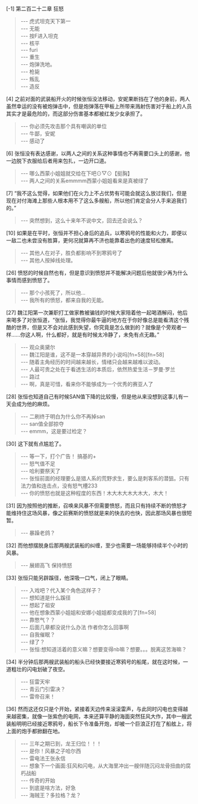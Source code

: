 
[-1] 第二百二十二章 狂怒
>--- 虎式坦克天下第一<br>
>--- 无能<br>
>--- 按F进入坦克<br>
>--- 核平<br>
>--- furi<br>
>--- 重生<br>
>--- 炮弹洗地。<br>
>--- 枪毙<br>
>--- 叛乱<br>
>--- 造反<br>

[4] 之前对面的武装船开火的时候张恒没法移动，安妮果断挡在了他的身前，两人虽然幸运的没有被炮弹击中，但是炮弹落在甲板上所带来溅射伤害对于船上的人员其实才是最危险的，而这部分伤害基本都被红发少女承担了。
>--- 你必须先攻击那个具有嘲讽的单位<br>
>--- 牛鄙，安妮<br>
>--- 感动了<br>

[6] 张恒没有表达感谢，以两人之间的关系这种事情也不再需要口头上的感谢，他一边脱下衣服给后者用来包扎，一边开口道。
>--- 哪么西蒙小姐姐就交给在下吧⊙▽⊙【挺胸】<br>
>--- 两人之间的关系emmmm西蒙小姐姐看来是真被绿了<br>

[7] “我不这么觉得，如果他们在火力上不占优势有可能会就这么放过我们，但是现在对付海滩上那些人根本用不了这么多艘船，所以他们肯定会分人手来追我们的。”
>--- 突然想到，这么十来年不说中文，回去还会说么？<br>

[10] 如果是在平时，张恒并不担心身后的追兵，以寒鸦号的性能和火力，即便以一敌二也未尝没有胜算，更何况就算再不济也能靠着出色的速度轻松撤离。
>--- 其他人在对子，胜负都影响不到寒鸦号了<br>
>--- 其他人按掉线处理。<br>

[26] 愤怒的时候自然也有，但是意识到愤怒并不能解决问题后他就很少再为什么事情而感到愤怒了。
>--- 那个小孩死了，所以他…<br>
>--- 我所有的愤怒，都来自我的无能。<br>

[27] 魏江阳第一次兼职打工做家教被骗钱的时候大家陪着他一起喝酒解闷，他后来喝多了对张恒道，“张恒，我觉得你最牛逼的地方在于你好像总是能看清这个残酷的世界，但是又不会对此感到失望，你究竟是怎么做到的？就像是个旁观者一样……你这人啊，什么都好，就是有时候太冷静了，未免有点无趣。”
>--- 观众奥黛尔<br>
>--- 魏江阳是谁，这不是一本穿越异界的小说吗[fn=58][fn=58]<br>
>--- 随着主角经历的时间越来越长，情绪只会越来越难以波动。<br>
>--- 人最可贵之处在于看透生活的本质后，依然热爱生活－罗曼·罗兰<br>
>--- 路过<br>
>--- 啊，真是可惜，看来你不能够成为一个优秀的赛亚人了<br>

[28] 张恒也知道自己有时候SAN值下降的比较慢，但是他从来没想到这事儿有一天会成为他的麻烦。
>--- 二刷终于明白为什么你不再掉san<br>
>--- san值全部掠夺<br>
>--- emmm，这是要过检定？<br>

[30] 这下就有点尴尬了。
>--- 等一下，打个广告！
搞基的+<br>
>--- 怒气值不足<br>
>--- 哈利要祭天了<br>
>--- 张恒前面的经理要么是猎人系的荒野求生，要么是刺客系的潜狙。只有法力值和连击点，没有怒气槽233<br>
>--- 你的愤怒也就是这种程度的东西！木大木大木大木大，木大！<br>

[31] 因为按照他的推断，召唤来风暴不但需要愤怒，而且只有持续不断的愤怒才能维持住这场风暴，像之前赛斯的愤怒就是来的快去的也快，因此那场风暴也很短暂。
>--- 暴躁老鸽？<br>

[32] 而他想摆脱身后那两艘武装船的纠缠，至少也需要一场能够持续半个小时的风暴。
>--- 展翅高飞 保持愤怒<br>

[33] 张恒只能另辟蹊径，他深吸一口气，闭上了眼睛。
>--- 入戏吧？代入某个角色这样子？<br>
>--- 想知道是什么蹊径<br>
>--- 想起了祖安<br>
>--- 他在想象西蒙小姐姐和安娜小姐姐都变成我的了[fn=58]<br>
>--- 靠憋气？？<br>
>--- 后面几章都没说什么办法
作者你怎么回事啊<br>
>--- 自我催眠？<br>
>--- 绿了？<br>
>--- 张恒:想知道活着的意义嘛？想要变得nb嘛？想要。。。脱离这苦海嘛？<br>

[34] 半分钟后那两艘武装船的船头已经快要接近寒鸦号的船尾，就在这时候，一道粗壮的闪电划破了夜空。
>--- 狂雷天牢<br>
>--- 青云门引雷决？<br>
>--- 雷帝召来！<br>

[36] 然而这还仅只是个开始，紧接着天边传来滚滚雷声，与此同时闪电也变得越来越密集，就像一张紫色的电网，本来还算平静的海面突然狂风大作，其中一艘武装船明明已经接近寒鸦号，船长下令准备开炮，却被一个巨浪正打在了船舷上，将上面的炮手都掀翻在地。
>--- 三年之期已到，龙王归位！！！<br>
>--- 是你！风暴之子哈尔西<br>
>--- 雷电法王张永信<br>
>--- 想象下一个画面:狂风和闪电，从大海里冲出一艘伴随沉闷龙骨扭曲的腐朽战船<br>
>--- 传奇的开始<br>
>--- 到底是啥方法，好急<br>
>--- 海贼王？多拉格？龙？<br>
